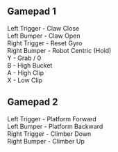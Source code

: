 ## Gamepad 1
Left Trigger - Claw Close   
Left Bumper - Claw Open   
Right Trigger - Reset Gyro   
Right Bumper - Robot Centric (Hold)   
Y - Grab / 0   
B - High Bucket   
A - High Clip   
X - Low Clip   



## Gamepad 2
Left Trigger - Platform Forward   
Left Bumper - Platform Backward   
Right Trigger - Climber Down   
Right Bumper - Climber Up   
